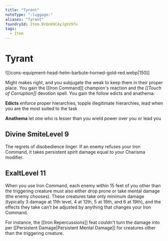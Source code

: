 ```yaml
---
title: "Tyrant"
noteType: ":luggage:"
aliases: "Tyrant"
foundryId: Item.BVQnK9CAyJgbV97u
tags:
  - Item
---
```


# Tyrant
![[icons-equipment-head-helm-barbute-horned-gold-red.webp|150]]

Might makes right, and you subjugate the weak to keep them in their proper place. You gain the [[Iron Command]] champion's reaction and the _[[Touch of Corruption]]_ devotion spell. You gain the follow edicts and anathema:

**Edicts** enforce proper hierarchies, topple illegitimate hierarchies, lead when you are the most suited to the task

**Anathema** let one who is lesser than you wield power over you or lead you

## Divine SmiteLevel 9

The regrets of disobedience linger. If an enemy refuses your Iron Command, it takes persistent spirit damage equal to your Charisma modifier.

## ExaltLevel 11

When you use Iron Command, each enemy within 15 feet of you other than the triggering creature must also either drop prone or take mental damage (the enemy chooses). These creatures take only minimum damage (typically 3 damage at 11th level, 4 at 12th, 5 at 16th, and 6 at 19th), and the effects they take can't be adjusted by anything that changes your Iron Command.

For instance, the [[Iron Repercussions]] feat couldn't turn the damage into per [[Persistent Damage|Persistent Mental Damage]] for creatures other than the triggering creature.
